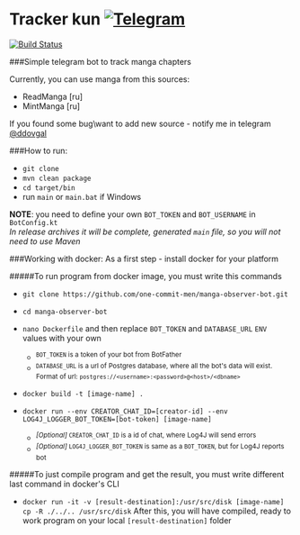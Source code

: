 # Tracker kun [![Telegram](https://img.shields.io/badge/telegram-bot-blue.svg)](http://telegram.me/TrackerKun_bot)
[![Build Status](https://travis-ci.org/one-commit-men/manga-observer-bot.svg)](https://travis-ci.org/one-commit-men/manga-observer-bot)

###Simple telegram bot to track manga chapters

Currently, you can use manga from this sources:
- ReadManga [ru]
- MintManga [ru]

If you found some bug\want to add new source - notify me in telegram [@ddovgal](http://telegram.me/ddovgal)

###How to run:
- `git clone`
- `mvn clean package`
- `cd target/bin`
- run `main` or `main.bat` if Windows

**NOTE**: you need to define your own `BOT_TOKEN` and `BOT_USERNAME` in `BotConfig.kt`  
*In release archives it will be complete, generated `main` file, so you will not need to use Maven*

###Working with docker:
As a first step - install docker for your platform

#####To run program from docker image, you must write this commands
- `git clone https://github.com/one-commit-men/manga-observer-bot.git`
- `cd manga-observer-bot`
- `nano Dockerfile` and then replace `BOT_TOKEN` and `DATABASE_URL` `ENV` values with your own

    - <sup>`BOT_TOKEN` is a token of your bot from BotFather
    - <sup>`DATABASE_URL` is a url of Postgres database, where all the bot's data will exist. Format of url: `postgres://<username>:<password>@<host>/<dbname>`
    
- `docker build -t [image-name] .`
- `docker run --env CREATOR_CHAT_ID=[creator-id] --env LOG4J_LOGGER_BOT_TOKEN=[bot-token] [image-name]`
    
    - <sup>*[Optional]* `CREATOR_CHAT_ID` is a id of chat, where Log4J will send errors
    - <sup>*[Optional]* `LOG4J_LOGGER_BOT_TOKEN` is same as a `BOT_TOKEN`, but for Log4J reports bot<sub><sup>

#####To just compile program and get the result, you must write different last command in docker's CLI
- `docker run -it -v [result-destination]:/usr/src/disk [image-name] cp -R ./../.. /usr/src/disk`
After this, you will have compiled, ready to work program on your local `[result-destination]` folder
